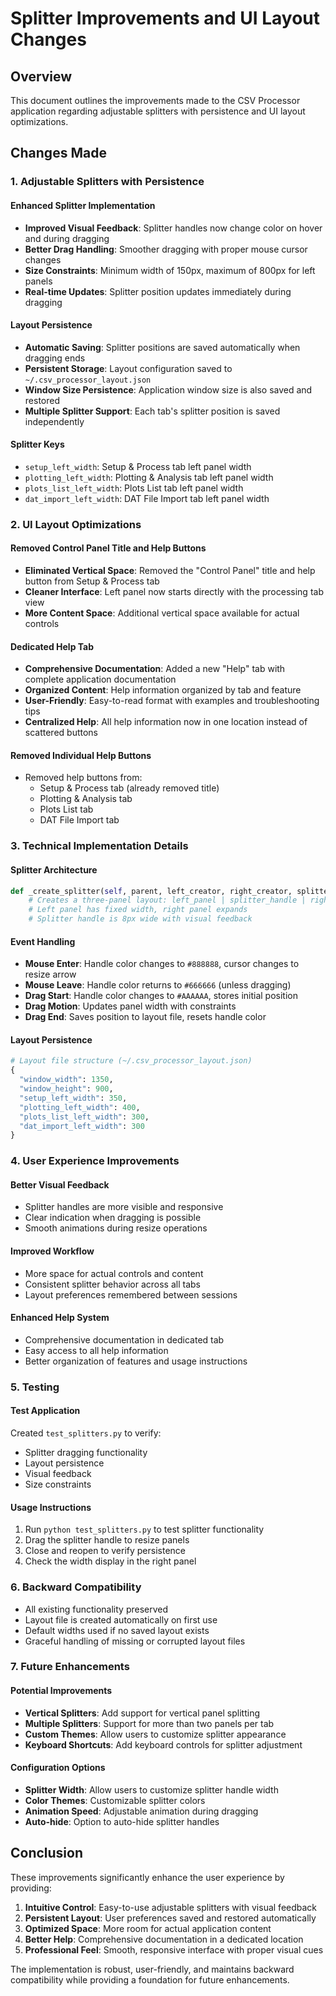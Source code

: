 # Splitter Improvements and UI Layout Changes

## Overview
This document outlines the improvements made to the CSV Processor application regarding adjustable splitters with persistence and UI layout optimizations.

## Changes Made

### 1. Adjustable Splitters with Persistence

#### Enhanced Splitter Implementation
- **Improved Visual Feedback**: Splitter handles now change color on hover and during dragging
- **Better Drag Handling**: Smoother dragging with proper mouse cursor changes
- **Size Constraints**: Minimum width of 150px, maximum of 800px for left panels
- **Real-time Updates**: Splitter position updates immediately during dragging

#### Layout Persistence
- **Automatic Saving**: Splitter positions are saved automatically when dragging ends
- **Persistent Storage**: Layout configuration saved to `~/.csv_processor_layout.json`
- **Window Size Persistence**: Application window size is also saved and restored
- **Multiple Splitter Support**: Each tab's splitter position is saved independently

#### Splitter Keys
- `setup_left_width`: Setup & Process tab left panel width
- `plotting_left_width`: Plotting & Analysis tab left panel width  
- `plots_list_left_width`: Plots List tab left panel width
- `dat_import_left_width`: DAT File Import tab left panel width

### 2. UI Layout Optimizations

#### Removed Control Panel Title and Help Buttons
- **Eliminated Vertical Space**: Removed the "Control Panel" title and help button from Setup & Process tab
- **Cleaner Interface**: Left panel now starts directly with the processing tab view
- **More Content Space**: Additional vertical space available for actual controls

#### Dedicated Help Tab
- **Comprehensive Documentation**: Added a new "Help" tab with complete application documentation
- **Organized Content**: Help information organized by tab and feature
- **User-Friendly**: Easy-to-read format with examples and troubleshooting tips
- **Centralized Help**: All help information now in one location instead of scattered buttons

#### Removed Individual Help Buttons
- Removed help buttons from:
  - Setup & Process tab (already removed title)
  - Plotting & Analysis tab
  - Plots List tab
  - DAT File Import tab

### 3. Technical Implementation Details

#### Splitter Architecture
```python
def _create_splitter(self, parent, left_creator, right_creator, splitter_key, default_left_width):
    # Creates a three-panel layout: left_panel | splitter_handle | right_panel
    # Left panel has fixed width, right panel expands
    # Splitter handle is 8px wide with visual feedback
```

#### Event Handling
- **Mouse Enter**: Handle color changes to `#888888`, cursor changes to resize arrow
- **Mouse Leave**: Handle color returns to `#666666` (unless dragging)
- **Drag Start**: Handle color changes to `#AAAAAA`, stores initial position
- **Drag Motion**: Updates panel width with constraints
- **Drag End**: Saves position to layout file, resets handle color

#### Layout Persistence
```python
# Layout file structure (~/.csv_processor_layout.json)
{
  "window_width": 1350,
  "window_height": 900,
  "setup_left_width": 350,
  "plotting_left_width": 400,
  "plots_list_left_width": 300,
  "dat_import_left_width": 300
}
```

### 4. User Experience Improvements

#### Better Visual Feedback
- Splitter handles are more visible and responsive
- Clear indication when dragging is possible
- Smooth animations during resize operations

#### Improved Workflow
- More space for actual controls and content
- Consistent splitter behavior across all tabs
- Layout preferences remembered between sessions

#### Enhanced Help System
- Comprehensive documentation in dedicated tab
- Easy access to all help information
- Better organization of features and usage instructions

### 5. Testing

#### Test Application
Created `test_splitters.py` to verify:
- Splitter dragging functionality
- Layout persistence
- Visual feedback
- Size constraints

#### Usage Instructions
1. Run `python test_splitters.py` to test splitter functionality
2. Drag the splitter handle to resize panels
3. Close and reopen to verify persistence
4. Check the width display in the right panel

### 6. Backward Compatibility

- All existing functionality preserved
- Layout file is created automatically on first use
- Default widths used if no saved layout exists
- Graceful handling of missing or corrupted layout files

### 7. Future Enhancements

#### Potential Improvements
- **Vertical Splitters**: Add support for vertical panel splitting
- **Multiple Splitters**: Support for more than two panels per tab
- **Custom Themes**: Allow users to customize splitter appearance
- **Keyboard Shortcuts**: Add keyboard controls for splitter adjustment

#### Configuration Options
- **Splitter Width**: Allow users to customize splitter handle width
- **Color Themes**: Customizable splitter colors
- **Animation Speed**: Adjustable animation during dragging
- **Auto-hide**: Option to auto-hide splitter handles

## Conclusion

These improvements significantly enhance the user experience by providing:
1. **Intuitive Control**: Easy-to-use adjustable splitters with visual feedback
2. **Persistent Layout**: User preferences saved and restored automatically
3. **Optimized Space**: More room for actual application content
4. **Better Help**: Comprehensive documentation in a dedicated location
5. **Professional Feel**: Smooth, responsive interface with proper visual cues

The implementation is robust, user-friendly, and maintains backward compatibility while providing a foundation for future enhancements. 